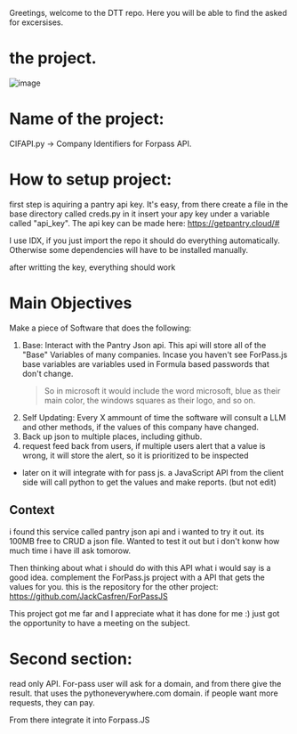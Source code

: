Greetings, welcome to the DTT repo.
Here you will be able to find the asked for excersises.

# the project.
![image](https://github.com/user-attachments/assets/7f67add9-9ada-4cd5-b1b3-8c06ea764298)

# Name of the project:
CIFAPI.py -> Company Identifiers for Forpass API.

# How to setup project:
first step is aquiring a pantry api key. It's easy, from there create a file in the base directory called creds.py in it insert your apy key under a variable called "api_key".
The api key can be made here: https://getpantry.cloud/#

I use IDX, if you just import the repo it should do everything automatically.
Otherwise some dependencies will have to be installed manually.

after writting the key, everything should work

# Main Objectives
Make a piece of Software that does the following:
1. Base: Interact with the Pantry Json api.
    This api will store all of the "Base" Variables of many companies. 
        Incase you haven't see ForPass.js base variables are variables used in Formula based passwords that don't change. 
    > So in microsoft it would include the word microsoft, blue as their main color, the windows squares as their logo, and so on.
2. Self Updating: Every X ammount of time the software will consult a LLM and other methods, if the values of this company have changed.
3. Back up json to multiple places, including github.
4. request feed back from users, if multiple users alert that a value is wrong, it will store the alert, so it is prioritized to be inspected

- later on it will integrate with for pass js. a JavaScript API from the client side will call python to get the values and make reports. (but not edit)


## Context
i found this service called pantry json api and i wanted to try it out.
its 100MB free to CRUD a json file.
Wanted to test it out but i don't konw how much time i have ill ask tomorow.

Then thinking about what i should do with this API what i would say is a good idea.
complement the ForPass.js project with a API that gets the values for you.
this is the repository for the other project: https://github.com/JackCasfren/ForPassJS

This project got me far and I appreciate what it has done for me :) just got the opportunity to have a meeting on the subject.

# Second section:

read only API. For-pass user will ask for a domain, and from there give the result.
that uses the pythoneverywhere.com domain.
if people want more requests, they can pay.

From there integrate it into Forpass.JS



